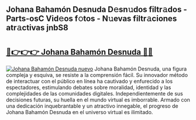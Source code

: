 ## Johana Bahamón Desnuda D𝚎sn𝚞dos filtr𝚊dos - Parts-osC Vid𝚎os f𝚘tos - N𝚞evas filtr𝚊ciones atr𝚊ctivas jnbS8

# <h2><a href="http://mb6zhy.tromn.icu/?c=Johana+Baham%c3%b3n+Desnuda">🔗👉👉👉 Johana Bahamón Desnuda 🔗🔗</a></h2>

[![Johana Bahamón Desnuda nuevo](https://i.imgur.com/pEAQMta.gif)](http://mb6zhy.tromn.icu/?c=Johana+Baham%c3%b3n+Desnuda)
Johana Bahamón Desnuda, una figura compleja y esquiva, se resiste a la comprensión fácil. Su innovador método de interactuar con el público en línea ha cautivado y enfurecido a los espectadores, estimulando debates sobre moralidad, identidad y las complejidades de las comunidades digitales. Independientemente de sus decisiones futuras, su huella en el mundo virtual es imborrable. Armado con una dedicación inquebrantable y un atractivo innegable, el progreso de Johana Bahamón Desnuda en el universo virtual es ilimitado.
